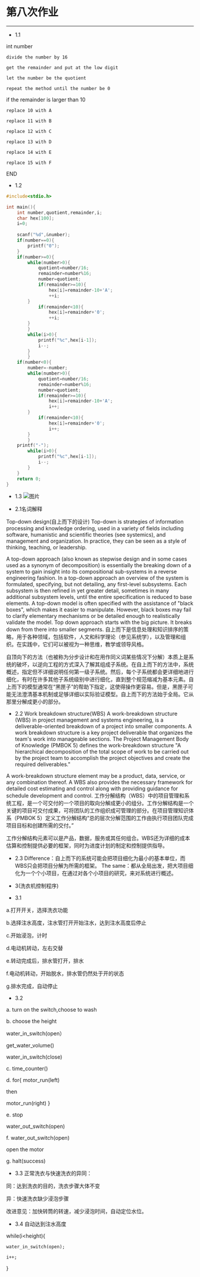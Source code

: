 第八次作业
======
---
* 1.1

int number

    divide the number by 16

    get the remainder and put at the low digit

    let the number be the quotient

    repeat the method until the number be 0

if the remainder is larger than 10

    replace 10 with A

    replace 11 with B

    replace 12 with C

    replace 13 with D

    replace 14 with E

    replace 15 with F

END


* 1.2

```c
#include<stdio.h>

int main(){
	int number,quotient,remainder,i;
	char hex[100];
	i=0;
	
	scanf("%d",&number);
	if(number==0){
		printf("0");
	}
	if(number>=0){
		while(number>0){
		    quotient=number/16;
		    remainder=number%16;
		    number=quotient;
		    if(remainder>=10){
			    hex[i]=remainder-10+'A';
			    ++i;
		}
		    if(remainder<10){
			    hex[i]=remainder+'0';
			    ++i;
		}
		}
		while(i>0){
			printf("%c",hex[i-1]);
			i--;
		}
		}
	if(number<0){
		number=-number;
	    while(number>0){
		    quotient=number/16;
		    remainder=number%16;
		    number=quotient;
		    if(remainder>=10){
			    hex[i]=remainder-10+'A';
			    i++;
		}
		    if(remainder<10){
			    hex[i]=remainder+'0';
			    i++;
		}
		}
	printf("-");
	    while(i>0){
			printf("%c",hex[i-1]);
			i--;
		}
	}
	return 0;
} 
```

* 1.3
![图片](http://a3.qpic.cn/psb?/V135Vm5X0FNlv2/ysjLferi1Md9I9UWqrCpvxbdcR2aTmNYmWFUZ9g*6Ds!/c/dDYBAAAAAAAA&ek=1&kp=1&pt=0&bo=kQQpAgAAAAARF54!&tl=3&vuin=2762935451&tm=1542096000&sce=60-2-2&rf=0-0)



* 2.1名词解释

Top-down design(自上而下的设计)
Top-down is  strategies of information processing and knowledge ordering, used in a variety of fields including software, humanistic and scientific theories (see systemics), and management and organization. In practice, they can be seen as a style of thinking, teaching, or leadership.

A top-down approach (also known as stepwise design and in some cases used as a synonym of decomposition) is essentially the breaking down of a system to gain insight into its compositional sub-systems in a reverse engineering fashion. In a top-down approach an overview of the system is formulated, specifying, but not detailing, any first-level subsystems. Each subsystem is then refined in yet greater detail, sometimes in many additional subsystem levels, until the entire specification is reduced to base elements. A top-down model is often specified with the assistance of "black boxes", which makes it easier to manipulate. However, black boxes may fail to clarify elementary mechanisms or be detailed enough to realistically validate the model. Top down approach starts with the big picture. It breaks down from there into smaller segments.
自上而下是信息处理和知识排序的策略，用于各种领域，包括软件，人文和科学理论（参见系统学），以及管理和组织。在实践中，它们可以被视为一种思维，教学或领导风格。

自顶向下的方法（也被称为分步设计和在用作同义词某些情况下分解）本质上是系统的破坏，以逆向工程的方式深入了解其组成子系统。在自上而下的方法中，系统概述，指定但不详细说明任何第一级子系统。然后，每个子系统都会更详细地进行细化，有时在许多其他子系统级别中进行细化，直到整个规范缩减为基本元素。自上而下的模型通常在“黑匣子”的帮助下指定，这使得操作更容易。但是，黑匣子可能无法澄清基本机制或足够详细以实际验证模型。自上而下的方法始于全局。它从那里分解成更小的部分。

* 2.2
Work breakdown structure(WBS)
A work-breakdown structure (WBS) in project management and systems engineering, is a deliverable-oriented breakdown of a project into smaller components. A work breakdown structure is a key project deliverable that organizes the team's work into manageable sections. The Project Management Body of Knowledge (PMBOK 5) defines the work-breakdown structure "A hierarchical decomposition of the total scope of work to be carried out by the project team to accomplish the project objectives and create the required deliverables."

A work-breakdown structure element may be a product, data, service, or any combination thereof. A WBS also provides the necessary framework for detailed cost estimating and control along with providing guidance for schedule development and control.
工作分解结构（WBS）中的项目管理和系统工程，是一个可交付的一个项目的取向分解成更小的组分。工作分解结构是一个关键的项目可交付成果，可将团队的工作组织成可管理的部分。在项目管理知识体系（PMBOK 5）定义工作分解结构“总的层次分解范围的工作由执行项目团队完成项目目标和创建所需的交付。”

工作分解结构元素可以是产品，数据，服务或其任何组合。WBS还为详细的成本估算和控制提供必要的框架，同时为进度计划的制定和控制提供指导。

* 2.3
Difference：自上而下的系统可能会把项目细化为最小的基本单位，而WBS只会把项目分解为所需的框架。
The same：都从全局出发，把大项目细化为一个个小项目，在通过对各个小项目的研究，来对系统进行概述。

* 3(洗衣机控制程序)

* 3.1

a.打开开关，选择洗衣功能

b.选择注水高度，注水管打开开始注水，达到注水高度后停止

c.开始浸泡，计时

d.电动机转动，左右交替

e.转动完成后，排水管打开，排水

f.电动机转动，开始脱水，排水管仍然处于开的状态

g.排水完成，自动停止

* 3.2

a. turn on the switch,choose to wash

b. choose the height

water_in_switch(open）

get_water_volume()

water_in_switch(close)

c. time_counter()

d. for{
	motor_run(left)

then

motor_run(right)
}

e. stop

water_out_switch(open)

f. water_out_switch(open)

open the motor

g. halt(success)

* 3.3
正常洗衣与快速洗衣的异同：

同：达到洗衣的目的，洗衣步骤大体不变

异：快速洗衣缺少浸泡步骤

改进意见：加快转筒的转速，减少浸泡时间，自动定位水位。

* 3.4
自动达到注水高度

while(i<height){

    water_in_switch(open);

	i++;
}